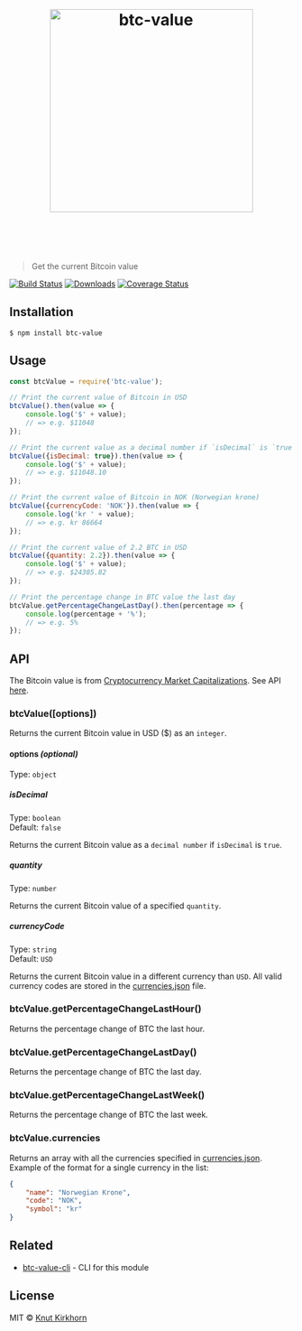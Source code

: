 <h1 align="center">
	<br>
	<br>
	<img width="360" src="https://rawgit.com/Knutakir/btc-value/master/media/logo.svg" alt="btc-value">
	<br>
	<br>
	<br>
</h1>

> Get the current Bitcoin value

[![Build Status](https://travis-ci.org/Knutakir/btc-value.svg?branch=master)](https://travis-ci.org/Knutakir/btc-value) [![Downloads](https://img.shields.io/npm/dm/btc-value.svg)](https://www.npmjs.com/package/btc-value) [![Coverage Status](https://coveralls.io/repos/github/Knutakir/btc-value/badge.svg?branch=master)](https://coveralls.io/github/Knutakir/btc-value?branch=master)

## Installation
```
$ npm install btc-value
```

## Usage
```js
const btcValue = require('btc-value');

// Print the current value of Bitcoin in USD
btcValue().then(value => {
    console.log('$' + value);
    // => e.g. $11048
});

// Print the current value as a decimal number if `isDecimal` is `true`
btcValue({isDecimal: true}).then(value => {
    console.log('$' + value);
    // => e.g. $11048.10
});

// Print the current value of Bitcoin in NOK (Norwegian krone)
btcValue({currencyCode: 'NOK'}).then(value => {
    console.log('kr ' + value);
    // => e.g. kr 86664
});

// Print the current value of 2.2 BTC in USD
btcValue({quantity: 2.2}).then(value => {
    console.log('$' + value);
    // => e.g. $24305.82
});

// Print the percentage change in BTC value the last day
btcValue.getPercentageChangeLastDay().then(percentage => {
    console.log(percentage + '%');
    // => e.g. 5%
});
```

## API
The Bitcoin value is from [Cryptocurrency Market Capitalizations](https://coinmarketcap.com/). See API [here](https://coinmarketcap.com/api/).
### btcValue([options])
Returns the current Bitcoin value in USD ($) as an `integer`.

#### options ***(optional)***
Type: `object`

##### isDecimal
Type: `boolean`<br>
Default: `false`

Returns the current Bitcoin value as a `decimal number` if `isDecimal` is `true`.

##### quantity
Type: `number`

Returns the current Bitcoin value of a specified `quantity`.

##### currencyCode
Type: `string`<br>
Default: `USD`

Returns the current Bitcoin value in a different currency than `USD`. All valid currency codes are stored in the [currencies.json](currencies.json) file.

### btcValue.getPercentageChangeLastHour()
Returns the percentage change of BTC the last hour.

### btcValue.getPercentageChangeLastDay()
Returns the percentage change of BTC the last day.

### btcValue.getPercentageChangeLastWeek()
Returns the percentage change of BTC the last week.

### btcValue.currencies
Returns an array with all the currencies specified in [currencies.json](currencies.json).
Example of the format for a single currency in the list:
```json
{
    "name": "Norwegian Krone",
    "code": "NOK",
    "symbol": "kr"
}
```

## Related
- [btc-value-cli](https://github.com/Knutakir/btc-value-cli) - CLI for this module

## License
MIT © [Knut Kirkhorn](LICENSE)
